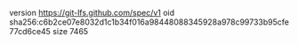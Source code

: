 version https://git-lfs.github.com/spec/v1
oid sha256:c6b2ce07e8032d1c1b34f016a98448088345928a978c99733b95cfe77cd6ce45
size 7465
